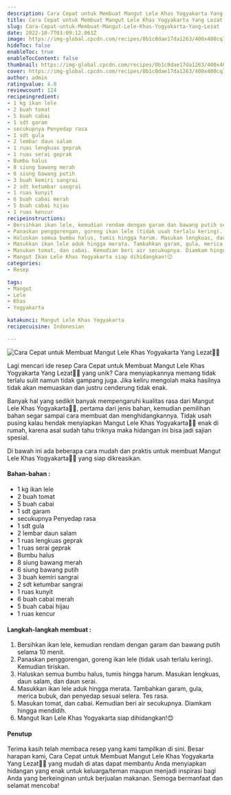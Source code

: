 ```yaml
---
description: Cara Cepat untuk Membuat Mangut Lele Khas Yogyakarta Yang Lezat"
title: Cara Cepat untuk Membuat Mangut Lele Khas Yogyakarta Yang Lezat
slug: Cara-Cepat-untuk-Membuat-Mangut-Lele-Khas-Yogyakarta-Yang-Lezat
date: 2022-10-7T03:09:12.063Z
image: https://img-global.cpcdn.com/recipes/0b1c0dae17da1263/400x400cq70/photo.jpg
hideToc: false
enableToc: true
enableTocContent: false
thumbnail: https://img-global.cpcdn.com/recipes/0b1c0dae17da1263/400x400cq70/photo.jpg
cover: https://img-global.cpcdn.com/recipes/0b1c0dae17da1263/400x400cq70/photo.jpg
author: admin
ratingvalue: 4.8
reviewcount: 124
recipeingredient:
- 1 kg ikan lele
- 2 buah tomat
- 5 buah cabai
- 1 sdt garam
- secukupnya Penyedap rasa
- 1 sdt gula
- 2 lembar daun salam
- 1 ruas lengkuas geprak
- 1 ruas serai geprak
- Bumbu halus
- 8 siung bawang merah
- 6 siung bawang putih
- 3 buah kemiri sangrai
- 2 sdt ketumbar sangrai
- 1 ruas kunyit
- 6 buah cabai merah
- 5 buah cabai hijau
- 1 ruas kencur
recipeinstructions:
- Bersihkan ikan lele, kemudian rendam dengan garam dan bawang putih selama 10 menit.
- Panaskan penggorengan, goreng ikan lele (tidak usah terlalu kering). Kemudian tiriskan.
- Haluskan semua bumbu halus, tumis hingga harum. Masukan lengkuas, daun salam, dan daun serai.
- Masukkan ikan lele aduk hingga merata. Tambahkan garam, gula, merica bubuk, dan penyedap sesuai selera. Tes rasa.
- Masukan tomat, dan cabai. Kemudian beri air secukupnya. Diamkam hingga mendidih.
- Mangut Ikan Lele Khas Yogyakarta siap dihidangkan!😊
categories:
- Resep

tags:
- Mangut
- Lele
- Khas
- Yogyakarta

katakunci: Mangut Lele Khas Yogyakarta
recipecuisine: Indonesian

---
```


![Cara Cepat untuk Membuat Mangut Lele Khas Yogyakarta Yang Lezat👩‍🍳](https://img-global.cpcdn.com/recipes/0b1c0dae17da1263/400x400cq70/photo.jpg)

Lagi mencari ide resep Cara Cepat untuk Membuat Mangut Lele Khas Yogyakarta Yang Lezat👩‍🍳 yang unik? Cara menyiapkannya memang tidak terlalu sulit namun tidak gampang juga. Jika keliru mengolah maka hasilnya tidak akan memuaskan dan justru cenderung tidak enak.

Banyak hal yang sedikit banyak mempengaruhi kualitas rasa dari Mangut Lele Khas Yogyakarta👩‍🍳, pertama dari jenis bahan, kemudian pemilihan bahan segar sampai cara membuat dan menghidangkannya. Tidak usah pusing kalau hendak menyiapkan Mangut Lele Khas Yogyakarta👩‍🍳 enak di rumah, karena asal sudah tahu triknya maka hidangan ini bisa jadi sajian spesial.

Di bawah ini ada beberapa cara mudah dan praktis untuk membuat Mangut Lele Khas Yogyakarta👩‍🍳 yang siap dikreasikan.

<!--inarticleads1-->

#### Bahan-bahan :

- 1 kg ikan lele
- 2 buah tomat
- 5 buah cabai
- 1 sdt garam
- secukupnya Penyedap rasa
- 1 sdt gula
- 2 lembar daun salam
- 1 ruas lengkuas geprak
- 1 ruas serai geprak
- Bumbu halus
- 8 siung bawang merah
- 6 siung bawang putih
- 3 buah kemiri sangrai
- 2 sdt ketumbar sangrai
- 1 ruas kunyit
- 6 buah cabai merah
- 5 buah cabai hijau
- 1 ruas kencur

<!--inarticleads2-->

#### Langkah-langkah membuat :

1. Bersihkan ikan lele, kemudian rendam dengan garam dan bawang putih selama 10 menit.
1. Panaskan penggorengan, goreng ikan lele (tidak usah terlalu kering). Kemudian tiriskan.
1. Haluskan semua bumbu halus, tumis hingga harum. Masukan lengkuas, daun salam, dan daun serai.
1. Masukkan ikan lele aduk hingga merata. Tambahkan garam, gula, merica bubuk, dan penyedap sesuai selera. Tes rasa.
1. Masukan tomat, dan cabai. Kemudian beri air secukupnya. Diamkam hingga mendidih.
1. Mangut Ikan Lele Khas Yogyakarta siap dihidangkan!😊

#### Penutup

Terima kasih telah membaca resep yang kami tampilkan di sini. Besar harapan kami, Cara Cepat untuk Membuat Mangut Lele Khas Yogyakarta Yang Lezat👩‍🍳 yang mudah di atas dapat membantu Anda menyiapkan hidangan yang enak untuk keluarga/teman maupun menjadi inspirasi bagi Anda yang berkeinginan untuk berjualan makanan. Semoga bermanfaat dan selamat mencoba!